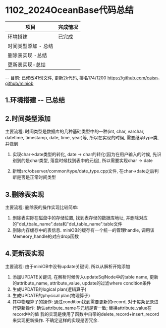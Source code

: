 # 1102_2024OceanBase代码总结
| 项目 | 完成情况 |
| --- | --- |
| 环境搭建 | 已完成 |
| 时间类型添加 - 总结|  |
| 删除表实现 -总结 |  |
| 更新表实现-总结 |  |

-- 目前: 已修改41份文件, 更新2k代码, 排名174/1200
https://github.com/caisn-github/miniob

## 1.环境搭建 -- 已总结
## 2.时间类型添加 

主要流程:
   时间类型是数据库的几种基础类型中的一种(int, char, varchar, datetime, timestamp, date, time, year)等, 所以在实现的时候, 需要继承type类, 并做到
   1. 实现char->date类型的转化, date -> char的转化(因为在用户输入的时候, 先识别到的是char类型, 落盘时候找到表中的元组), 所以需要实现char -> date

   2. 新增src/observer/common/type/date_type.cpp文件, 在char->date之后判断是否是正常时间类型

## 3.删除表实现
   主要流程:
   删除表的操作实现比较简单:
1. 删除表实际在磁盘中的存储位置, 找到表存储的数据库地址, 并删除对应的"del_tbale_name".data和"del_table_name".table文件
2. 删除内存缓存中的表信息. miniOB的缓存有一个统一的管理handle, 调用该Memeory_handle的对应drop函数

## 4.更新表实现
主要流程:
由于miniOB中没有update关键词, 所以从解析开始添加
1. 添加UPDATE关键词, 在解析时候传入updateSqlNode中的table name, 更新的attribute_name, attribute_value, update的过滤where condition条件
2. 生成UPDATE的logical plan(逻辑算子)
3. 生成UPDATE的physical plan(物理算子)
4. 其中物理算子的操作: 通过condition找到需要更新的record, 对于每条记录进行更新操作: 
   确认attribute_name与元组是否一致;
   替换attribute_value在record中的值
我的实现是使用了函数中自带的delete_record+insert_record来实现更新操作. 不确定这样的实现是否冗余.
